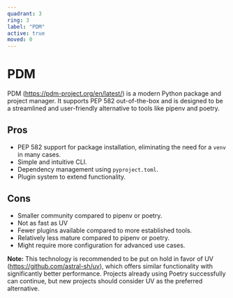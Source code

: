 ```yaml
---
quadrant: 3
ring: 3
label: "PDM"
active: true
moved: 0
---
```

# PDM

PDM (https://pdm-project.org/en/latest/) is a modern Python package and project manager. It supports PEP 582 out-of-the-box and is designed to be a streamlined and user-friendly alternative to tools like pipenv and poetry.

## Pros
*   PEP 582 support for package installation, eliminating the need for a `venv` in many cases.
*   Simple and intuitive CLI.
*   Dependency management using `pyproject.toml`.
*   Plugin system to extend functionality.

## Cons
*   Smaller community compared to pipenv or poetry.
*   Not as fast as UV
*   Fewer plugins available compared to more established tools.
*   Relatively less mature compared to pipenv or poetry.
*   Might require more configuration for advanced use cases.

**Note:** This technology is recommended to be put on hold in favor of UV (https://github.com/astral-sh/uv), which offers similar functionality with significantly better performance. Projects already using Poetry successfully can continue, but new projects should consider UV as the preferred alternative.
